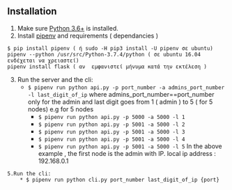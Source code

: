 ## Installation

1. Make sure [Python 3.6+](https://www.python.org/downloads/) is installed.
2. Install [pipenv](https://github.com/kennethreitz/pipenv) and requirements ( dependancies )

```
$ pip install pipenv ( ή sudo -H pip3 install -U pipenv σε ubuntu)
pipenv --python /usr/src/Python-3.7.4/python ( σε ubuntu 16.04 ενδέχεται να χρειαστεί)
pipenv install flask ( αν  εμφανιστεί μήνυμα κατά την εκτέλεση )
```

3. Run the server and the cli:
    * `$ pipenv run python api.py -p port_number -a admins_port_number -l last_digit_of_ip`
   where admins_port_number==port_number only for the admin and last digit goes from 1 ( admin ) to 5 ( for 5 nodes)
   e.g for 5 nodes 
      * `$ pipenv run python api.py -p 5000 -a 5000 -l 1`
      * `$ pipenv run python api.py -p 5001 -a 5000 -l 2`
      * `$ pipenv run python api.py -p 5001 -a 5000 -l 3`
      * `$ pipenv run python api.py -p 5001 -a 5000 -l 4`
      * `$ pipenv run python api.py -p 5001 -a 5000 -l 5`
   In the above example , the first node is the admin  with IP.  local ip  address : 192.168.0.1
      
            
```    
5.Run the cli:
    * $ pipenv run python cli.py port_number last_digit_of_ip {port}
